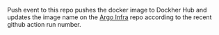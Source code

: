 Push event to this repo pushes the docker image to Dockher Hub and updates the image name on the [Argo Infra](https://github.com/AtitBimali/argo_infra) repo according to the recent github action run number.
